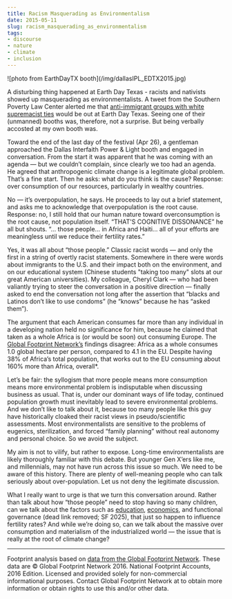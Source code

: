 ```yaml
---
title: Racism Masquerading as Environmentalism
date: 2015-05-11
slug: racism_masquerading_as_environmentalism
tags:
- discourse
- nature
- climate
- inclusion
---
```


<div class="image">
![photo from EarthDayTX booth](/img/dallasIPL_EDTX2015.jpg)
</div>

A disturbing thing happened at Earth Day Texas - racists and nativists showed up
masquerading as environmentalists. A tweet from the Southern Poverty Law Center
alerted me that [anti-immigrant groups with white supremacist
ties](http://www.splcenter.org/blog/2015/04/23/anti-immigrant-groups-flock-to-large-earth-day-event-in-texas-this-weekend)
would be out at Earth Day Texas. Seeing one of their (unmanned) booths was,
therefore, not a surprise. But being verbally accosted at my own booth was.

<!-- truncate -->

Toward the end of the last day of the festival (Apr 26), a gentleman approached
the Dallas Interfaith Power &amp; Light booth and engaged in conversation. From
the start it was apparent that he was coming with an agenda &mdash; but we
couldn&rsquo;t complain, since clearly we too had an agenda. He agreed that
anthropogenic climate change is a legitimate global problem. That&rsquo;s a fine
start. Then he asks: what do you think is the cause? Response: over consumption
of our resources, particularly in wealthy countries.

No &mdash; it&rsquo;s overpopulation, he says. He proceeds to lay out a brief
statement, and asks me to acknowledge that overpopulation is the root cause.
Response: no, I still hold that our human nature toward overconsumption is the
root cause, not population itself. &ldquo;THAT'S COGNITIVE DISSONANCE&rdquo; he
all but shouts. &ldquo;&hellip; those people&hellip; in Africa and Haiti&hellip;
all of your efforts are meaningless until we reduce their fertility
rates.&rdquo;

Yes, it was all about &ldquo;those people.&rdquo; Classic racist words &mdash;
and only the first in a string of overtly racist statements. Somewhere in there
were words about immigrants to the U.S. and their impact both on the
environment, and on our educational system (Chinese students "taking too many"
slots at our great American universities). My colleague, Cheryl Clark &mdash;
who had been valiantly trying to steer the conversation in a positive direction
&mdash; finally asked to end the conversation not long after the assertion that
&ldquo;blacks and Latinos don&rsquo;t like to use condoms&rdquo; (he
&ldquo;knows&rdquo; because he has &ldquo;asked them&rdquo;).

The argument that each American consumes far more than any individual in a
developing nation held no significance for him, because he claimed that taken as
a whole Africa is (or would be soon) out consuming Europe. The [Global Footprint
Network&rsquo;s](http://www.footprintnetwork.org/en/index.php/GFN/) findings
disagree: Africa as a whole consumes 1.0 global hectare per person, compared to
4.1 in the EU. Despite having 38% of Africa&rsquo;s total population, that works
out to the EU consuming about 160% more than Africa, overall*.

Let&rsquo;s be fair: the syllogism that more people means more consumption means
more environmental problem is indisputable when discussing business as usual.
That is, under our dominant ways of life today, continued population growth must
inevitably lead to severe environmental problems. And we don&rsquo;t like to
talk about it, because too many people like this guy have historically cloaked
their racist views in pseudo/scientific assessments. Most environmentalists are
sensitive to the problems of eugenics, sterilization, and forced &ldquo;family
planning&rdquo; without real autonomy and personal choice. So we avoid the
subject.

My aim is not to vilify, but rather to expose. Long-time environmentalists are
likely thoroughly familiar with this debate. But younger Gen X&rsquo;ers like
me, and millennials, may not have run across this issue so much. We need to be
aware of this history. There are plenty of well-meaning people who can talk
seriously about over-population. Let us not deny the legitimate discussion.

What I really want to urge is that we turn this conversation around. Rather than
talk about how &ldquo;those people&rdquo; need to stop having so many children,
can we talk about the factors such as
[education](https://wayback.archive-it.org/22906/20240418081615/https://www.earth-policy.org/data_highlights/2011/highlights13),
[economics](https://www.sciencedaily.com/releases/2013/04/130430161940.htm), and
functional governance (dead link removed; SF 2025), that just so happen to influence fertility
rates? And while we&rsquo;re doing so, can we talk about the massive over
consumption and materialism of the industrialized world &mdash; the issue that
is really at the root of climate change?

---

Footprint analysis based on [data from the Global Footprint
Network](https://www.footprintnetwork.org/). These data are &copy; Global
Footprint Network 2016.  National Footprint Accounts, 2016 Edition.  Licensed
and provided solely for non-commercial informational purposes.  Contact Global
Footprint Network at to obtain more information or obtain rights to use this
and/or other data.

